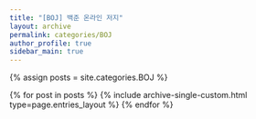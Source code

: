 ```yaml
---
title: "[BOJ] 백준 온라인 저지"
layout: archive
permalink: categories/BOJ
author_profile: true
sidebar_main: true
---
```





{% assign posts = site.categories.BOJ %}

{% for post in posts %} {% include archive-single-custom.html type=page.entries_layout %} {% endfor %}

